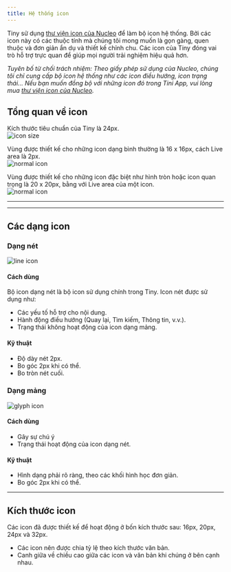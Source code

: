 ```yaml
---
title: Hệ thống icon
---
```


Tiny sử dụng [thư viện icon của Nucleo](https://nucleoapp.com/) để làm bộ icon hệ thống. Bởi các icon này có các thuộc tính mà chúng tôi mong muốn là gọn gàng, quen thuộc và đơn giản ẩn dụ và thiết kế chỉnh chu. Các icon của Tiny đóng vai trò hỗ trợ trực quan để giúp mọi người trải nghiệm hiệu quả hơn.

_Tuyên bố từ chối trách nhiệm: Theo giấy phép sử dụng của Nucleo, chúng tôi chỉ cung cấp bộ icon hệ thống như các icon điều hướng, icon trạng thái... Nếu bạn muốn đồng bộ với những icon đó trong Tini App, vui lòng mua [thư viện icon của Nucleo](https://nucleoapp.com/)._

## Tổng quan về icon

Kích thước tiêu chuẩn của Tiny là 24px. <br />
<img className="img-basic" src="https://salt.tikicdn.com/ts/social/8d/a2/30/cdcaf1f36812d29caf0c1387b77d6029.png" alt="icon size" />

Vùng được thiết kế cho những icon dạng bình thường là 16 x 16px, cách Live area là 2px. <br />
<img className="img-basic" src="https://salt.tikicdn.com/ts/social/a4/9a/af/61dc1ff3e7cce3008fb357794b9cb279.png" alt="normal icon" />

Vùng được thiết kế cho những icon đặc biệt như hình tròn hoặc icon quan trọng là 20 x 20px, bằng với Live area của một icon. <br />
<img className="img-basic" src="https://salt.tikicdn.com/ts/social/6e/cd/0a/65e110e4a4a2646b75f2c264ff477ed4.png" alt="normal icon" />

---

---

## Các dạng icon

### Dạng nét

<img className="img-basic" src="https://salt.tikicdn.com/ts/social/9b/1b/79/2b4de89a0e44b329bcb6b81836a976f9.png" alt="line icon" />

#### Cách dùng

Bộ icon dạng nét là bộ icon sử dụng chính trong Tiny. Icon nét được sử dụng như:

- Các yếu tố hỗ trợ cho nội dung.
- Hành động điều hướng (Quay lại, Tìm kiếm, Thông tin, v.v.).
- Trạng thái không hoạt động của icon dạng mảng.

#### Kỹ thuật

- Độ dày nét 2px.
- Bo góc 2px khi có thể.
- Bo tròn nét cuối.

### Dạng mảng

<img className="img-basic" src="https://salt.tikicdn.com/ts/social/ec/9c/42/7bd49b1602da727010533c372517d6e8.png" alt="glyph icon" />

#### Cách dùng

- Gây sự chú ý
- Trạng thái hoạt động của icon dạng nét.

#### Kỹ thuật

- Hình dạng phải rõ ràng, theo các khối hình học đơn giản.
- Bo góc 2px khi có thể.

---

## Kích thước icon

Các icon đã được thiết kế để hoạt động ở bốn kích thước sau: 16px, 20px, 24px và 32px.

- Các icon nên được chia tỷ lệ theo kích thước văn bản.
- Canh giữa về chiều cao giữa các icon và văn bản khi chúng ở bên cạnh nhau.
